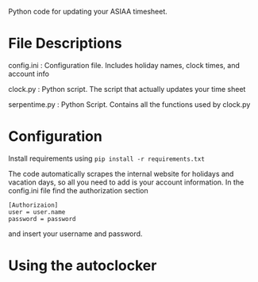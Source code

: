 Python code for updating your ASIAA timesheet.

# File Descriptions

config.ini : Configuration file. Includes holiday names, clock times, and account info

clock.py : Python script. The script that actually updates your time sheet

serpentime.py : Python Script. Contains all the functions used by clock.py



# Configuration

Install requirements using ```pip install -r requirements.txt```

The code automatically scrapes the internal website for holidays and vacation days, so all you need to add is your account information.
In the config.ini file find the authorization section
```
[Authorizaion]
user = user.name
password = password
```

and insert your username and password.

# Using the autoclocker

